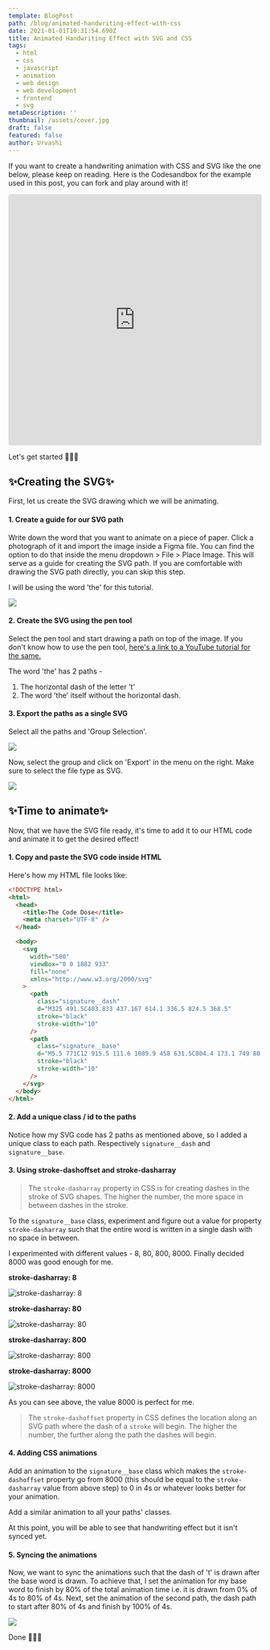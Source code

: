 ```yaml
---
template: BlogPost
path: /blog/animated-handwriting-effect-with-css
date: 2021-01-01T10:31:54.690Z
title: Animated Handwriting Effect with SVG and CSS
tags:
  - html
  - css
  - javascript
  - animation
  - web design
  - web development
  - frontend
  - svg
metaDescription: ''
thumbnail: /assets/cover.jpg
draft: false
featured: false
author: Urvashi
---
```

If you want to create a handwriting animation with CSS and SVG like the one below, please keep on reading. Here is the Codesandbox for the example used in this post, you can fork and play around with it!

<iframe src="https://codesandbox.io/embed/beautiful-kalam-6zhe0?fontsize=14&hidenavigation=1&theme=dark"
     style="width:100%; height:500px; border:0; border-radius: 4px; overflow:hidden;"
     title="beautiful-kalam-6zhe0"
     allow="accelerometer; ambient-light-sensor; camera; encrypted-media; geolocation; gyroscope; hid; microphone; midi; payment; usb; vr; xr-spatial-tracking"
     sandbox="allow-forms allow-modals allow-popups allow-presentation allow-same-origin allow-scripts"
   ></iframe>

Let's get started 🎉🎉🎉

## ✨Creating the SVG✨

First, let us create the SVG drawing which we will be animating.

#### 1. Create a guide for our SVG path

Write down the word that you want to animate on a piece of paper. Click a photograph of it and import the image inside a Figma file. You can find the option to do that inside the menu dropdown > File > Place Image. This will serve as a guide for creating the SVG path. If you are comfortable with drawing the SVG path directly, you can skip this step.

I will be using the word 'the' for this tutorial.

![](/assets/Screenshot%202021-01-01%20at%205.19.23%20PM.png)

#### 2. Create the SVG using the pen tool

Select the pen tool and start drawing a path on top of the image.  If you don't know how to use the pen tool, [here's a link to a YouTube tutorial for the same.](https://www.youtube.com/watch?v=5x2uHUB_pzw)

The word 'the' has 2 paths -

1. The horizontal dash of the letter 't'
2. The word 'the' itself without the horizontal dash.

#### 3. Export the paths as a single SVG

Select all the paths and 'Group Selection'.

![](/assets/Screenshot%202021-01-01%20at%205.35.44%20PM.png)

Now, select the group and click on 'Export' in the menu on the right. Make sure to select the file type as SVG.

![](/assets/Screenshot%202021-01-01%20at%205.37.42%20PM.png)

## ✨Time to animate✨

Now, that we have the SVG file ready, it's time to add it to our HTML code and animate it to get the desired effect!

#### 1. Copy and paste the SVG code inside HTML

Here's how my HTML file looks like:

```html
<!DOCTYPE html>
<html>
  <head>
    <title>The Code Dose</title>
    <meta charset="UTF-8" />
  </head>

  <body>
    <svg
      width="500"
      viewBox="0 0 1882 933"
      fill="none"
      xmlns="http://www.w3.org/2000/svg"
    >
      <path
        class="signature__dash"
        d="M325 491.5C403.833 437.167 614.1 336.5 824.5 368.5"
        stroke="black"
        stroke-width="10"
      />
      <path
        class="signature__base"
        d="M5.5 771C12 915.5 111.6 1089.9 458 631.5C804.4 173.1 749 80.8333 678 92C553.5 298.333 339.2 741 478 861C616.8 981 853.167 647 954 465C1020.67 385 1148 186.4 1124 32C1094 -161 837.5 754.5 847.5 841C857.5 927.5 888 471.5 1147.5 405C1407 338.5 1154 791 1210.5 861C1255.7 917 1329.33 871 1360.5 841C1397.17 759.833 1479.1 594.9 1513.5 584.5C1556.5 571.5 1660 674 1796.5 584.5C1905.7 512.9 1879.67 404 1853 358.5C1764.33 348.667 1576.3 389.5 1533.5 631.5C1480 934 1743 910.5 1853 771"
        stroke="black"
        stroke-width="10"
      />
    </svg>
  </body>
</html>
```

#### 2. Add a unique class / id to the paths

Notice how my SVG code has 2 paths as mentioned above, so I added a unique class to each path. Respectively `signature__dash` and `signature__base`.

#### 3. Using stroke-dashoffset and stroke-dasharray

> The `stroke-dasharray` property in CSS is for creating dashes in the stroke of SVG shapes. The higher the number, the more space in between dashes in the stroke.

To the `signature__base` class, experiment and figure out a value for property `stroke-dasharray` such that the entire word is written in a single dash with no space in between.

I experimented with different values - 8, 80, 800, 8000. Finally decided 8000 was good enough for me.

**stroke-dasharray: 8**

![stroke-dasharray: 8](/assets/strokedash_80.png)

**stroke-dasharray: 80**

![stroke-dasharray: 80](/assets/Screenshot%202021-01-01%20at%206.04.21%20PM.png)

**stroke-dasharray: 800**

![stroke-dasharray: 800](/assets/Screenshot%202021-01-01%20at%206.04.34%20PM.png)

**stroke-dasharray: 8000**

![stroke-dasharray: 8000](/assets/Screenshot%202021-01-01%20at%206.04.41%20PM.png)

As you can see above, the value 8000 is perfect for me.

> The `stroke-dashoffset` property in CSS defines the location along an SVG path where the dash of a `stroke` will begin. The higher the number, the further along the path the dashes will begin.

#### 4. Adding CSS animations

Add an animation to the `signature__base` class which makes the `stroke-dashoffset` property go from 8000 (this should be equal to the `stroke-dasharray` value from above step) to 0 in 4s or whatever looks better for your animation.

Add a similar animation to all your paths' classes.

At this point, you will be able to see that handwriting effect but it isn't synced yet.

#### 5. Syncing the animations

Now, we want to sync the animations such that the dash of 't' is drawn after the base word is drawn.  To achieve that, I set the animation for my base word to finish by 80% of the total animation time i.e. it is drawn from 0% of 4s to 80% of 4s.
Next, set the animation of the second path, the dash path to start after 80% of 4s and finish by 100% of 4s.

![](/assets/Animation_timeline.jpg)

Done 🎉🎉🎉
